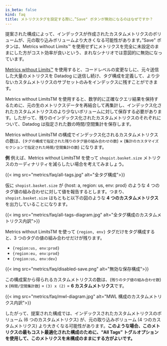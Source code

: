 ```yaml
---
is_beta: false
kind: faq
title: メトリクスタグを設定する際に、”Save" ボタンが無効になるのはなぜですか？
---
```

提案された構成によって、インデックスが作成されたカスタムメトリクスのボリュームが、元の取り込みボリュームより大きくなる可能性があります。”Save" ボタンは、Metrics without Limits™ を使用せずにメトリクスを完全に未設定のままにした方がコスト効率が良いという、まれなシナリオでは意図的に無効になっています。

[Metrics without Limits™][1] を使用すると、コードレベルの変更なしに、元々送信した大量のメトリクスを Datadog に送信し続け、タグ構成を定義して、より少ないカスタムメトリクスのサブセットのみをインデックスに残すことができます。

Metrics without LimitsTM を使用すると、数学的に正確なクエリ結果を保持するために、元の生のメトリクスデータを再結合して再集計し、インデックス化されたカスタムメトリクスのより少ないボリュームに対して保存する必要があります。したがって、残りのインデックス化されたカスタムメトリクスのそれぞれについて、Datadog は指定された数の時間/空間集計を保存します。

Metrics without LimitsTM の構成でインデックス化されるカスタムメトリクスの数は、(`タグの構成で指定された残りのタグ値の組み合わせの数`) × (`集計のカスタマイズセクションで指定された時間/空間集計の数`) になります。

**例**
例えば、Metrics without LimitsTM を使って `shopist.basket.size` メトリクスのカーディナリティを減らしたい場合を考えてみましょう。

{{< img src="metrics/faq/all-tags.jpg" alt="全タグ構成">}}

仮に `shopist.basket.size` が {host: a, region: us, env: prod} のような 4 つのタグ値の組み合わせに対して値を報告するとします。つまり、`shopist.basket.size` はもともと以下の図のような **4 つのカスタムメトリクス**を出力していることになります。

{{< img src="metrics/faq/all-tags-diagram.jpg" alt="全タグ構成のカスタムメトリクス内訳">}}

Metrics without LimitsTM を使って `{region, env}` タグだけをタグ構成すると、3 つのタグの値の組み合わせだけが残ります。
* `{region:us, env:prod}`
* `{region:eu, env:prod}`
* `{region:us, env:dev}`

{{< img src="metrics/faq/disabled-save.png" alt="無効な保存構成">}}

この構成案から得られるカスタムメトリクスの数は、(`残りのタグ値の組み合わせ数`) x (`時間/空間集計数`) = `(3) x (2)` = **6 カスタムメトリクス**です。

{{< img src="metrics/faq/mwl-diagram.jpg" alt="MWL 構成のカスタムメトリクス内訳">}}

したがって、提案された構成では、インデックスされたカスタムメトリクスのボリューム (6 つのカスタムメトリクス) が、元の取り込みボリューム (4 つのカスタムメトリクス) より大きくなる可能性があります。**このような場合、このメトリクスの最もコスト最適化された構成のために、“All Tags” トグルオプションを使用して、このメトリクスを未構成のままにする方がよいです。**

[1]: /ja/metrics/metrics-without-limits/